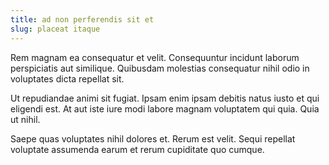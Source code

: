 ```yaml
---
title: ad non perferendis sit et
slug: placeat itaque
---
```


Rem magnam ea consequatur et velit. Consequuntur incidunt laborum perspiciatis aut similique. Quibusdam molestias consequatur nihil odio in voluptates dicta repellat sit.

Ut repudiandae animi sit fugiat. Ipsam enim ipsam debitis natus iusto et qui eligendi est. At aut iste iure modi labore magnam voluptatem qui quia. Quia ut nihil.

Saepe quas voluptates nihil dolores et. Rerum est velit. Sequi repellat voluptate assumenda earum et rerum cupiditate quo cumque.
